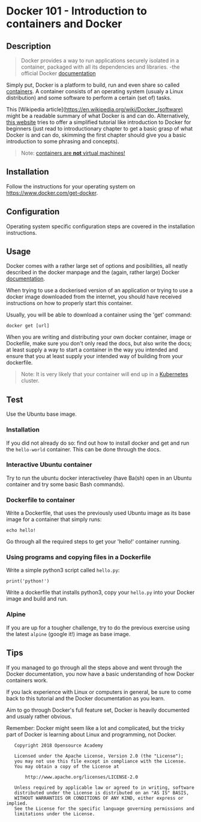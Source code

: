 # Docker 101 - Introduction to containers and Docker

## Description
> Docker provides a way to run applications securely isolated in a container, packaged with all its dependencies and libraries. -the official Docker [documentation](https://docs.docker.com/)

Simply put, Docker is a platform to build, run and even share so called [containers](https://en.wikipedia.org/wiki/Operating-system-level_virtualization). A container consists of an operating system (usualy a Linux distribution) and some software to perform a certain (set of) tasks.

This [Wikipedia article](https://en.wikipedia.org/wiki/Docker_(software) might be a readable summary of what Docker is and can do. Alternatively, [this website](https://docker-curriculum.com/) tries to offer a simplified tutorial like introduction to Docker for beginners (just read to introductionary chapter to get a basic grasp of what Docker is and can do, skimming the first chapter should give you a basic introduction to some phrasing and concepts).

> Note: [containers are __not__ virtual machines!](https://blog.docker.com/2016/03/containers-are-not-vms/)

## Installation
Follow the instructions for your operating system on https://www.docker.com/get-docker.

## Configuration
Operating system specific configuration steps are covered in the installation instructions.

## Usage

Docker comes with a rather large set of options and posibilities, all neatly described in the docker manpage and the (again, rather large) Docker [documentation](https://docs.docker.com/).

When trying to use a dockerised version of an application or trying to use a docker image downloaded from the internet, you should have received instructions on how to properly start this container.

Usually, you will be able to download a container using the 'get' command:
```
docker get [url]
```

When you are writing and distributing your own docker container, image or Dockefile, make sure you don't only read the docs, but also write the docs; at least supply a way to start a container in the way you intended and ensure that you at least supply your intended way of building from your dockerfile.

> Note: It is very likely that your container will end up in a [Kubernetes](https://kubernetes.io/) cluster.

## Test

Use the Ubuntu base image.
### Installation
If you did not already do so: find out how to install docker and get and run the `hello-world` container. This can be done through the docs.
### Interactive Ubuntu container
Try to run the ubuntu docker interactiveley (have Ba(sh) open in an Ubuntu container and try some basic Bash commands).
### Dockerfile to container
Write a Dockerfile, that uses the previously used Ubuntu image as its base image for a container that simply runs:
```
echo hello!
```
Go through all the required steps to get your 'hello!' container running.
### Using programs and copying files in a Dockerfile
Write a simple python3 script called `hello.py`:
```
print('python!')
```

Write a dockerfile that installs python3, copy your `hello.py` into your Docker image and build and run.
### Alpine
If you are up for a tougher challenge, try to do the previous exercise using the latest `alpine` (google it!) image as base image.

## Tips
If you managed to go through all the steps above and went through the Docker documentation, you now have a basic understanding of how Docker containers work.

If you lack experience with Linux or computers in general, be sure to come back to this tutorial and the Docker documentation as you learn.

Aim to go through Docker's full feature set, Docker is heavily documented and usualy rather obvious. 

Remember: Docker might seem like a lot and complicated, but the tricky part of Docker is learning about Linux and programming, not Docker.

```
   Copyright 2018 Opensource Academy

   Licensed under the Apache License, Version 2.0 (the "License");
   you may not use this file except in compliance with the License.
   You may obtain a copy of the License at

       http://www.apache.org/licenses/LICENSE-2.0

   Unless required by applicable law or agreed to in writing, software
   distributed under the License is distributed on an "AS IS" BASIS,
   WITHOUT WARRANTIES OR CONDITIONS OF ANY KIND, either express or implied.
   See the License for the specific language governing permissions and
   limitations under the License.
```
